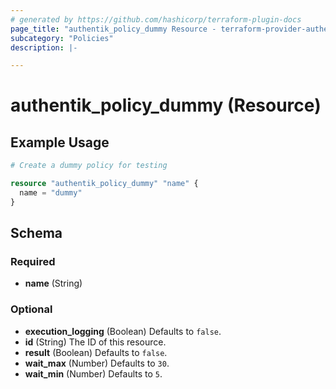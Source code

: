 ```yaml
---
# generated by https://github.com/hashicorp/terraform-plugin-docs
page_title: "authentik_policy_dummy Resource - terraform-provider-authentik"
subcategory: "Policies"
description: |-

---
```


# authentik_policy_dummy (Resource)



## Example Usage

```terraform
# Create a dummy policy for testing

resource "authentik_policy_dummy" "name" {
  name = "dummy"
}
```

<!-- schema generated by tfplugindocs -->
## Schema

### Required

- **name** (String)

### Optional

- **execution_logging** (Boolean) Defaults to `false`.
- **id** (String) The ID of this resource.
- **result** (Boolean) Defaults to `false`.
- **wait_max** (Number) Defaults to `30`.
- **wait_min** (Number) Defaults to `5`.



